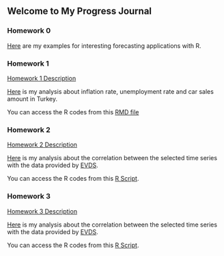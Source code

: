 ## Welcome to My Progress Journal
### Homework 0

[Here](https://bu-ie-360.github.io/fall20-fatmadumlupinar/files/example_homework_0--1-.html) are my examples for interesting forecasting applications with R.

### Homework 1

[Homework 1 Description](https://bu-ie-360.github.io/fall20-fatmadumlupinar/files/hw1/IE360_Fall20_HW1.pdf)

[Here](https://bu-ie-360.github.io/fall20-fatmadumlupinar/files/hw1/IE360_HW1.html) is my analysis about inflation rate, unemployment rate and car sales amount in Turkey.

You can access the R codes from this [RMD file](https://bu-ie-360.github.io/fall20-fatmadumlupinar/files/hw1/IE360_HW1.Rmd)

### Homework 2

[Homework 2 Description](https://bu-ie-360.github.io/fall20-fatmadumlupinar/files/hw2/IE360_Fall20_HW2.pdf) 

[Here](https://bu-ie-360.github.io/fall20-fatmadumlupinar/files/hw2/IE360_HW2.html) is my analysis about the correlation between the selected time series with the data provided by [EVDS](https://evds2.tcmb.gov.tr/). 

You can access the R codes from this [R Script](https://bu-ie-360.github.io/fall20-fatmadumlupinar/files/hw2/hw2draft.R).

### Homework 3

[Homework 3 Description](https://bu-ie-360.github.io/fall20-fatmadumlupinar/files/hw3/IE360_Fall20_HW3.pdf) 

[Here](https://bu-ie-360.github.io/fall20-fatmadumlupinar/files/hw3/IE360_HW3.html) is my analysis about the correlation between the selected time series with the data provided by [EVDS](https://evds2.tcmb.gov.tr/). 

You can access the R codes from this [R Script](https://bu-ie-360.github.io/fall20-fatmadumlupinar/files/hw3/hw3.R).
